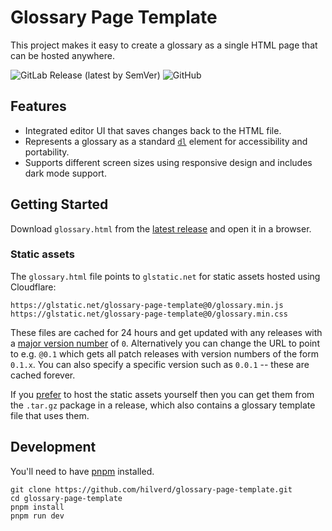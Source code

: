 # Glossary Page Template

This project makes it easy to create a glossary as a single HTML page that can be hosted anywhere.

![GitLab Release (latest by SemVer)](https://img.shields.io/gitlab/v/release/hilverd/glossary-page-template?sort=semver)
![GitHub](https://img.shields.io/github/license/hilverd/glossary-page-template)

## Features

* Integrated editor UI that saves changes back to the HTML file.
* Represents a glossary as a standard [`dl`](https://developer.mozilla.org/en-US/docs/Web/HTML/Element/dl) element for accessibility and portability.
* Supports different screen sizes using responsive design and includes dark mode support.

## Getting Started

Download `glossary.html` from the [latest release](https://github.com/hilverd/glossary-page-template/releases/latest) and open it in a browser.

### Static assets

The `glossary.html` file points to `glstatic.net` for static assets hosted using Cloudflare:

```
https://glstatic.net/glossary-page-template@0/glossary.min.js
https://glstatic.net/glossary-page-template@0/glossary.min.css
```

These files are cached for 24 hours and get updated with any releases with a [major version number](https://semver.org/) of `0`. Alternatively you can change the URL to point to e.g. `@0.1` which gets all patch releases with version numbers of the form `0.1.x`. You can also specify a specific version such as `0.0.1` -- these are cached forever.

If you [prefer](https://css-tricks.com/potential-dangers-of-third-party-javascript/) to host the static assets yourself then you can get them from the `.tar.gz` package in a release, which also contains a glossary template file that uses them.

## Development

You'll need to have [pnpm](https://pnpm.io/) installed.

```
git clone https://github.com/hilverd/glossary-page-template.git
cd glossary-page-template
pnpm install
pnpm run dev
```

